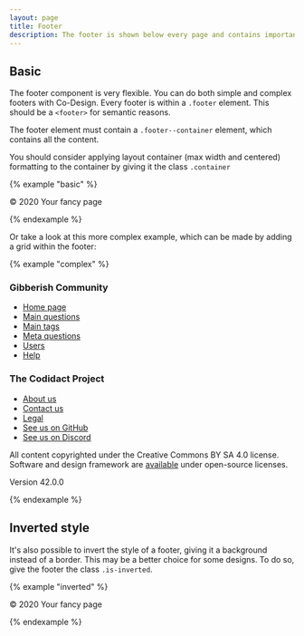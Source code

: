 ```yaml
---
layout: page
title: Footer
description: The footer is shown below every page and contains important links and legal information.
---
```


## Basic

The footer component is very flexible. You can do both simple and complex footers with Co-Design. Every footer is within a `.footer` element. This should be a `<footer>` for semantic reasons.

The footer element must contain a `.footer--container` element, which contains all the content.

You should consider applying layout container (max width and centered) formatting to the container by giving it the class `.container`

{% example "basic" %}
<footer class="footer">
    <div class="footer--container container">
        <p>&copy; 2020 Your fancy page</p>
    </div>
</footer>
{% endexample %}

Or take a look at this more complex example, which can be made by adding a grid within the footer:

{% example "complex" %}
<footer class="footer">
    <div class="footer--container container">
        <div class="grid">
            <div class="grid--cell is-6 is-12-md is-12-sm">
                <h3>Gibberish Community</h3>
                <ul>
                    <li><a href="#">Home page</a></li>
                    <li><a href="#">Main questions</a></li>
                    <li><a href="#">Main tags</a></li>
                    <li><a href="#">Meta questions</a></li>
                    <li><a href="#">Users</a></li>
                    <li><a href="#">Help</a></li>
                </ul>
            </div>
            <div class="grid--cell is-6 is-12-md is-12-sm">
                <h3>The Codidact Project</h3>
                <ul>
                    <li><a href="#">About us</a></li>
                    <li><a href="#">Contact us</a></li>
                    <li><a href="#">Legal</a></li>
                    <li><a href="#">See us on GitHub</a></li>
                    <li><a href="#">See us on Discord</a></li>
                </ul>
            </div>
        </div>
        <p>All content copyrighted under the Creative Commons BY SA 4.0 license. Software and design framework are <a href="#">available</a> under open-source licenses.</p>
        <p>Version 42.0.0</p>
    </div>
</footer>
{% endexample %}


## Inverted style

It's also possible to invert the style of a footer, giving it a background instead of a border. This may be a better choice for some designs. To do so, give the footer the class `.is-inverted`.

{% example "inverted" %}
<footer class="footer is-inverted">
    <div class="footer--container container">
        <p>&copy; 2020 Your fancy page</p>
    </div>
</footer>
{% endexample %}
